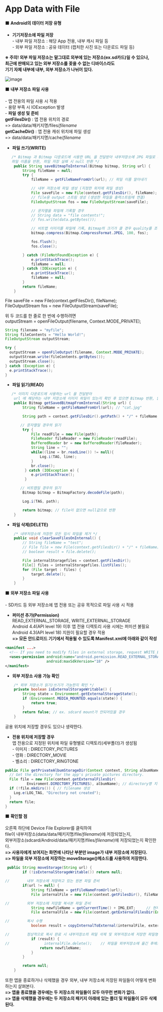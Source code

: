 # App Data with File  

⬛️ **Android의 데이터 저장 유형**  
* **기기저장소에 파일 저장**  
\- 내부 파일 저장소 : 해당 App 전용, 내부 캐시 파일 등  
\- 외부 파일 저장소 : 공유 데이터 (캡처한 사진 또는 다운로드 파일 등)  

**※ 주의! 외부 파일 저장소는 말그대로 외부에 있는 저장소(ex.sd카드)일 수 있으나,**  
**최근에 판매되고 있는 외부 저장소를 꽂을 수 없는 디바이스라도**   
**기기 자체 내부에 내부, 외부 저장소가 나뉘어 있다.**   

![image](https://user-images.githubusercontent.com/50273050/66915213-6d681400-f053-11e9-94dd-fc4de45d4b86.png)  


⬛️ **내부 저장소 파일 사용**  

\- 앱 전용의 파일 사용 시 적용  
\- 용량 부족 시 IOException 발생  
\- **파일 생성 및 준비**  
**getFilesDir()** : 앱 전용 위치의 경로   
=> data/data/패키지명/files/_filename_  
**getCacheDir()** : 앱 전용 캐쉬 위치에 파일 생성  
=> data/data/패키지명/cache/_filename_  

* **파일 쓰기(WRITE)**  
```java
   /* Bitmap 과 Bitmap 다운로드에 사용한 URL 을 전달받아 내부저장소에 JPG 파일로 저장 후
   파일 이름을 반환, 파일 저장 실패 시 null 반환 */
    public String saveBitmapToInternal(Bitmap bitmap, String url) {
        String fileName = null;
        try {
            fileName = getFileNameFromUrl(url); // 파일 이름 알아내기

            // 내부 저장소에 파일 생성 (지정한 위치에 파일 생성)
            File saveFile = new File(context.getFilesDir(), fileName);
            // file용 output 스트림 생성 (생성한 파일을 출력스트림에 연결)
            FileOutputStream fos = new FileOutputStream(saveFile);

            // 문자열을 파일에 기록할 경우
            // String data = "file contents!";
            // fos.write(data.getBytes());

            // 비트맵 이미지를 파일에 기록, Bitmap의 크기가 클 경우 quality를 조정
            bitmap.compress(Bitmap.CompressFormat.JPEG, 100, fos);

            fos.flush();
            fos.close();

        } catch (FileNotFoundException e) {
            e.printStackTrace();
            fileName = null;
        } catch (IOException e) {
            e.printStackTrace();
            fileName = null;
        }
        return fileName;
    }
```

File saveFile = new File(context.getFilesDir(), fileName);  
FileOutputStream fos = new FileOutputStream(saveFile);  

위 두 코드를 한 줄로 한 번에 수행하려면  
outputStream = openFileOutput(filename, Context.MODE_PRIVATE);  

```java
String filename = "myfile";
String fileContents = "Hello World!";
FileOutputStream outputStream;

try {
  outputStream = openFileOutput(filename, Context.MODE_PRIVATE);
  outputStream.write(fileContents.getBytes());
  outputStream.close();
} catch (Exception e) {
  e.printStackTrace();
}
```

* **파일 읽기(READ)**  
```java
   /* 이미지 다운로드에 사용하는 url 을 전달받아
    url 에 해당하는 내부 저장소에 이미지 파일이 있는지 확인 후 있으면 Bitmap 반환, 없을 경우 null 반환 */
    public Bitmap getSavedBitmapFromInternal(String url) {
        String fileName = getFileNameFromUrl(url); // "cat.jpg"

        String path = context.getFilesDir().getPath() + "/" + fileName;

       // 문자열일 경우의 읽기
        try {
            File readFile = new File(path);
            FileReader fileReader = new FileReader(readFile);
            BufferedReader br = new BufferedReader(fileReader);
            String line = "";
            while((line = br.readLine()) != null){
                Log.i(TAG, line);
            }
            br.close();
         } catch (IOException e) {
            e.printStackTrace();
         }

       // 비트맵일 경우의 읽기
        Bitmap bitmap = BitmapFactory.decodeFile(path);

        Log.i(TAG, path);

        return bitmap; // file이 없으면 null값으로 반환
    }
```

* **파일 삭제(DELETE)**  
```java
    /* 내부저장소에 저장한 모든 임시 파일을 제거 */
    public void clearSaveFilesOnInternal() {
        // String fileName = "test";
        // File file = new File(context.getFilesDir() + "/" + fileName);
        // boolean result = file.delete();

        File internalStoragefiles = context.getFilesDir();
        File[] files = internalStoragefiles.listFiles();
        for (File target : files) {
            target.delete();
        }
    }
```

⬛️ **외부 저장소 파일 사용**  

\- SD카드 등 외부 저장소에 앱 전용 또는 공유 목적으로 파일 사용 시 적용   

* **퍼미션 추가(Permission)**  
READ_EXTERNAL_STORAGE, WRITE_EXTERNAL_STORAGE  
Android 4.4(API level 19) 이후 앱 전용 디렉토리 사용 시에는 퍼미션 불필요  
Android 4.3(API level 18) 지원이 필요할 경우 적용  
**=> 모든 안드로이드 기기에서 적용될 수 있도록 Manifest.xml에 아래와 같이 작성**   
```xml
<manifest ...>
  <!-- If you need to modify files in external storage, request WRITE_EXTERNAL_STORAGE instead. -->
  <uses-permission android:name="android.permission.READ_EXTERNAL_STORAGE"
                   android:maxSdkVersion="18" />
</manifest>                   
```

* **외부 저장소 사용 가능 확인**  
```java
    /* 외부 저장소가 읽기/쓰기가 가능한지 확인 */
    private boolean isExternalStorageWritable() {
        String state = Environment.getExternalStorageState();
        if (Environment.MEDIA_MOUNTED.equals(state)) {
            return true;
        }
        return false; // ex. sdcard mount가 안되어있을 경우
    }
```

공용 위치에 저장할 경우도 있으나 생략한다.  
* **전용 위치에 저장할 경우**  
앱 전용으로 지정된 위치에 파일 유형별로 디렉토리(세부폴더)가 생성됨  
\- 이미지 : DIRECTORY_PICTURES  
\- 영화 : DIRECTORY_MOVIE  
\- 벨소리 : DIRECTORY_RINGTONE  

```java
public File getPrivateAlbumStorageDir(Context context, String albumName) {
  // Get the directory for the app's private pictures directory.
  File file = new File(context.getExternalFilesDir(
          Enviroment.DIRECTORY_PICTURES), albumName); // directory명 지정(String)
  if (!file.mkdirs()) { // filename 생성
    Log.e(LOG_TAG, "Directory not created");
  }  
  return file; 
}
```


⬛️ **확인할 점**  

오른쪽 하단에 Device File Explorer를 클릭하여  
file이 내부저장소(data/data/패키지명/file/_filename_)에 저장되었는지,  
외부저장소(sdcard/Android/data/패키지명/files/_filename_)에 저장되었는지 확인한다.  
**=> 사용자에게 보여지는 화면에 나타난 부분만 image가 내부 저장소에 저장된다.**  
**=> 파일을 외부 저장소에 저장하는 moveStorage()메소드를 사용하여 저장한다.**  

```java
 public String moveStorage(String url) {
        if (!isExternalStorageWritable()) return null;

//        내부 저장소에 저장하고 있는 원본 파일 준비
        if(url != null) {
            String fileName = getFileNameFromUrl(url);
            File internalFile = new File(context.getFilesDir(), fileName);

//        외부 저장소에 저장할 복사본 파일 준비
            String newfileName = getCurrentTime() + IMG_EXT;     // 현재시간.jpg 로 파일이름 지정
            File externalFile = new File(context.getExternalFilesDir(Environment.DIRECTORY_PICTURES), newfileName);

//        복사 수행
            boolean result = copyInternalToExternal(internalFile, externalFile);

//        정상적으로 복사 완료 시 내부저장소의 파일 삭제 및 외부저장소에 저장한 파일명 반환
            if (result) {
//                internalFile.delete();    // 파일을 외부저장소에 옮긴 후에도 사용할 수 있으므로 지우지 않음
                return newfileName;
            }
        }

        return null;
    }
```

또한 앱을 종료하거나 삭제했을 경우 외부, 내부 저장소에 저장된 파일들이 어떻게 변화하는지 살펴본다.  
**=> 앱을 종료했을 경우에는 두 저장소의 파일들이 모두 아무런 변화가 없다.**  
**=> 앱을 삭제했을 경우에는 두 저장소의 패키지 아래에 있는 폴더 및 파일들이 모두 삭제된다.**  


